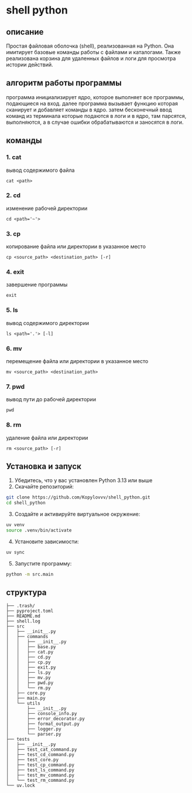 # shell python
## описание
Простая файловая оболочка (shell), реализованная на Python. 
Она имитирует базовые команды работы с файлами и каталогами. 
Также реализована корзина для удаленных файлов и логи для просмотра истории действий.

## алгоритм работы программы

программа инициализирует ядро, которое выполняет все программы, подающиеся на вход. 
далее программа вызывает функцию которая сканирует и добавляет команды в ядро.
затем бесконечный ввод команд из терминала которые подаются в логи и в ядро, там парсятся, выполняются, а в случае ошибки обрабатываются и заносятся в логи.

## команды

### 1. cat
вывод содержимого файла
```
cat <path> 
```

### 2. cd 
изменение рабочей директории 
```
cd <path='~'>
```

### 3. cp
копирование файла или директории в указанное место
```
cp <source_path> <destination_path> [-r]
```

### 4. exit
завершение программы
```
exit
```
### 5. ls
вывод содержимого директории
```
ls <path='.'> [-l]
```
### 6. mv
перемещение файла или директории в указанное место
```
mv <source_path> <destination_path>
```
### 7. pwd
вывод пути до рабочей директории
```
pwd
```
### 8. rm
удаление файла или директории
```
rm <source_path> [-r]
```
## Установка и запуск
1. Убедитесь, что у вас установлен Python 3.13 или выше
2. Скачайте репозиторий:
```bash
git clone https://github.com/Kopylovvv/shell_python.git
cd shell_python
```
3. Создайте и активируйте виртуальное окружение:
```bash
uv venv
source .venv/bin/activate
```
4. Установите зависимости:
```bash
uv sync
```
5. Запустите программу:
```bash
python -m src.main
```

## структура
```
├── .trash/
├── pyproject.toml
├── README.md
├── shell.log
├── src
│   ├── __init__.py
│   ├── commands
│   │   ├── __init__.py
│   │   ├── base.py
│   │   ├── cat.py
│   │   ├── cd.py
│   │   ├── cp.py
│   │   ├── exit.py
│   │   ├── ls.py
│   │   ├── mv.py
│   │   ├── pwd.py
│   │   └── rm.py
│   ├── core.py
│   ├── main.py
│   └── utils
│       ├── __init__.py
│       ├── console_info.py
│       ├── error_decorator.py
│       ├── format_output.py
│       ├── logger.py
│       └── parser.py
├── tests
│   ├── __init__.py
│   ├── test_cat_command.py
│   ├── test_cd_command.py
│   ├── test_core.py
│   ├── test_cp_command.py
│   ├── test_ls_command.py
│   ├── test_mv_command.py
│   └── test_rm_command.py
└── uv.lock
```
